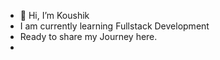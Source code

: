- 👋 Hi, I’m Koushik
-   I am currently learning Fullstack Development
-   Ready to share my Journey here.
- 
